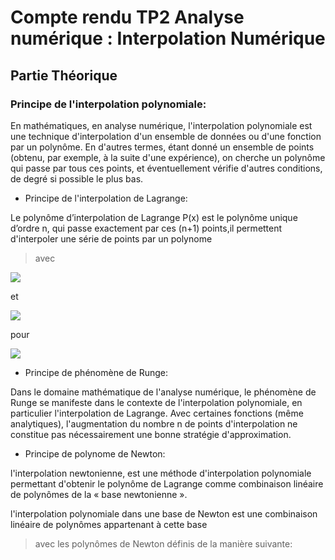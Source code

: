 # Compte rendu TP2 Analyse numérique : Interpolation Numérique
## Partie Théorique

### Principe de l'interpolation polynomiale:

En mathématiques, en analyse numérique, l'interpolation polynomiale est une technique d'interpolation d'un ensemble de données ou d'une fonction par un polynôme. En d'autres termes, étant donné un ensemble de points (obtenu, par exemple, à la suite d'une expérience), on cherche un polynôme qui passe par tous ces points, et éventuellement vérifie d'autres conditions, de degré si possible le plus bas.

*  Principe de l'interpolation de Lagrange:

Le polynôme d’interpolation de Lagrange P(x) est le polynôme unique d’ordre n, qui passe exactement par ces (n+1) points,il permettent d'interpoler une série de points par un polynome

> avec


<img src="https://render.githubusercontent.com/render/math?math=L_{0}(x)=\displaystyle\frac{(x-x_1)(x-x_2)\ldots(x-x_{n})}{(x_0-x_1)(x_0-x_2)\ldots(x_0-x_{n})}">

et 


<img src="https://render.githubusercontent.com/render/math?math=L_{k}(x)=\displaystyle\frac{(x-x_1)(x-x_2)\ldots(x-x_{k-1})(x-x_{k%2B1})\ldots(x-x_{n})}{(x_k-x_0)(x_k-x_1)\ldots(x_k-x_{k-1})(x_k-x_{k %2B 1})\ldots(x_k-x_{n})}">


 pour 
 
 <img src="https://render.githubusercontent.com/render/math?math=k\in \{1,\ldots,n\}">




*  Principe de phénomène de Runge:

Dans le domaine mathématique de l'analyse numérique, le phénomène de Runge se manifeste dans le contexte de l'interpolation polynomiale, en particulier l'interpolation de Lagrange. Avec certaines fonctions (même analytiques), l'augmentation du nombre n de points d'interpolation ne constitue pas nécessairement une bonne stratégie d'approximation.

*  Principe de polynome de Newton:

l'interpolation newtonienne, est une méthode d'interpolation polynomiale permettant d'obtenir le polynôme de Lagrange comme combinaison linéaire de polynômes de la « base newtonienne ».

l'interpolation polynomiale dans une base de Newton est une combinaison linéaire de polynômes appartenant à cette base





> avec les polynômes de Newton définis de la manière suivante:
